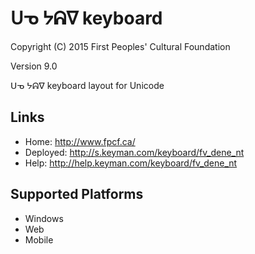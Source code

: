 ᑌᓀ ᔭᕱᐁ keyboard
======================

Copyright (C) 2015 First Peoples' Cultural Foundation

Version 9.0

ᑌᓀ ᔭᕱᐁ keyboard layout for Unicode

Links
-----

 * Home:     <http://www.fpcf.ca/>
 * Deployed: <http://s.keyman.com/keyboard/fv_dene_nt>
 * Help:     <http://help.keyman.com/keyboard/fv_dene_nt>
 
Supported Platforms
-------------------

 * Windows
 * Web
 * Mobile
